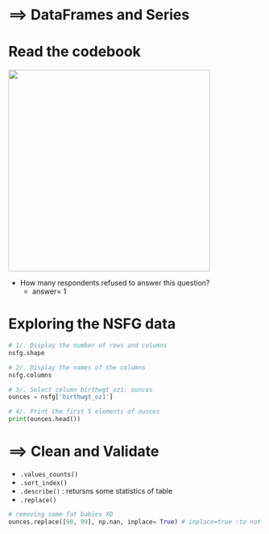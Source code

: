 # ==> DataFrames and Series
# Read the codebook
<img src="https://user-images.githubusercontent.com/51888893/211050478-b41bcc65-72d0-4db5-8dbe-007e2f5682b4.png" width=400px>

- How many respondents refused to answer this question?
  + answer= 1
# Exploring the NSFG data
```py
# 1/. Display the number of rows and columns
nsfg.shape

# 2/. Display the names of the columns
nsfg.columns

# 3/. Select column birthwgt_oz1: ounces
ounces = nsfg['birthwgt_oz1']

# 4/. Print the first 5 elements of ounces
print(ounces.head())
```
# ==> Clean and Validate
- `.values_counts()`
- `.sort_index()`
- `.describe()` : retursns some statistics of table
- `.replace()`
```py
# removing some fat babies XD
ounces.replace([98, 99], np.nan, inplace= True) # inplace=true :to not create new col
```
